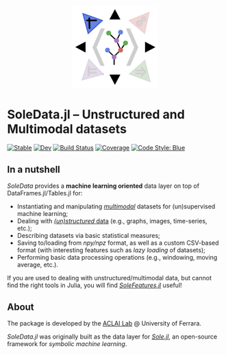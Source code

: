 <div align="center">
    <img src="logo.png" alt="" width="200">
</div>

# SoleData.jl – Unstructured and Multimodal datasets

[![Stable](https://img.shields.io/badge/docs-stable-blue.svg)](https://aclai-lab.github.io/SoleData.jl/stable)
[![Dev](https://img.shields.io/badge/docs-dev-blue.svg)](https://aclai-lab.github.io/SoleData.jl/dev)
[![Build Status](https://api.cirrus-ci.com/github/aclai-lab/SoleData.jl.svg?branch=main)](https://cirrus-ci.com/github/aclai-lab/SoleData.jl)
[![Coverage](https://codecov.io/gh/aclai-lab/SoleData.jl/branch/main/graph/badge.svg)](https://codecov.io/gh/aclai-lab/SoleData.jl)
[![Code Style: Blue](https://img.shields.io/badge/code%20style-blue-4495d1.svg)](https://github.com/invenia/BlueStyle)

<!-- [![Dev](https://img.shields.io/badge/docs-dev-blue.svg)](https://aclai-lab.github.io/SoleData.jl/dev) -->

## In a nutshell

*SoleData* provides a **machine learning oriented** data layer on top of DataFrames.jl/Tables.jl for:
- Instantiating and manipulating [*multimodal*](https://en.wikipedia.org/wiki/Multimodal_learning) datasets for (un)supervised machine learning;
- Dealing with [*(un)structured* data](https://en.wikipedia.org/wiki/Unstructured_data) (e.g., graphs, images, time-series, etc.);
- Describing datasets via basic statistical measures;
- Saving to/loading from *npy/npz* format, as well as a custom CSV-based format (with interesting features such as *lazy loading* of datasets);
- Performing basic data processing operations (e.g., windowing, moving average, etc.).

If you are used to dealing with unstructured/multimodal data, but cannot find the right
tools in Julia, you will find
[*SoleFeatures.jl*](https://github.com/aclai-lab/SoleFeatures.jl/) useful!

## About

The package is developed by the [ACLAI Lab](https://aclai.unife.it/en/) @ University of
Ferrara.

*SoleData.jl* was originally built as the data layer for
[*Sole.jl*](https://github.com/aclai-lab/Sole.jl), an open-source framework for
*symbolic machine learning*.

